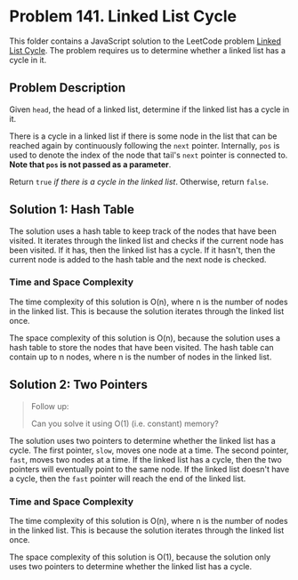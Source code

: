 # Problem 141. Linked List Cycle

This folder contains a JavaScript solution to the LeetCode problem [Linked List Cycle](https://leetcode.com/problems/linked-list-cycle/). The problem requires us to determine whether a linked list has a cycle in it.

## Problem Description

Given `head`, the head of a linked list, determine if the linked list has a cycle in it.

There is a cycle in a linked list if there is some node in the list that can be reached again by continuously following the `next` pointer. Internally, `pos` is used to denote the index of the node that tail's `next` pointer is connected to. **Note that `pos` is not passed as a parameter**.

Return `true` *if there is a cycle in the linked list*. Otherwise, return `false`.

## Solution 1: Hash Table

The solution uses a hash table to keep track of the nodes that have been visited. It iterates through the linked list and checks if the current node has been visited. If it has, then the linked list has a cycle. If it hasn't, then the current node is added to the hash table and the next node is checked.

### Time and Space Complexity

The time complexity of this solution is O(n), where n is the number of nodes in the linked list. This is because the solution iterates through the linked list once.

The space complexity of this solution is O(n), because the solution uses a hash table to store the nodes that have been visited. The hash table can contain up to n nodes, where n is the number of nodes in the linked list.

## Solution 2: Two Pointers

> Follow up:
>
> Can you solve it using O(1) (i.e. constant) memory?

The solution uses two pointers to determine whether the linked list has a cycle. The first pointer, `slow`, moves one node at a time. The second pointer, `fast`, moves two nodes at a time. If the linked list has a cycle, then the two pointers will eventually point to the same node. If the linked list doesn't have a cycle, then the `fast` pointer will reach the end of the linked list.

### Time and Space Complexity

The time complexity of this solution is O(n), where n is the number of nodes in the linked list. This is because the solution iterates through the linked list once.

The space complexity of this solution is O(1), because the solution only uses two pointers to determine whether the linked list has a cycle.